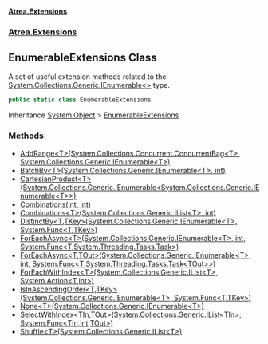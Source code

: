 #### [Atrea.Extensions](./index.md 'index')
### [Atrea.Extensions](./Atrea-Extensions.md 'Atrea.Extensions')
## EnumerableExtensions Class
A set of useful extension methods related to the [System.Collections.Generic.IEnumerable&lt;&gt;](https://docs.microsoft.com/en-us/dotnet/api/System.Collections.Generic.IEnumerable-1 'System.Collections.Generic.IEnumerable`1') type.  
```csharp
public static class EnumerableExtensions
```
Inheritance [System.Object](https://docs.microsoft.com/en-us/dotnet/api/System.Object 'System.Object') &gt; [EnumerableExtensions](./Atrea-Extensions-EnumerableExtensions.md 'Atrea.Extensions.EnumerableExtensions')  
### Methods
- [AddRange&lt;T&gt;(System.Collections.Concurrent.ConcurrentBag&lt;T&gt;, System.Collections.Generic.IEnumerable&lt;T&gt;)](./Atrea-Extensions-EnumerableExtensions-AddRange-T-(System-Collections-Concurrent-ConcurrentBag-T-_System-Collections-Generic-IEnumerable-T-).md 'Atrea.Extensions.EnumerableExtensions.AddRange&lt;T&gt;(System.Collections.Concurrent.ConcurrentBag&lt;T&gt;, System.Collections.Generic.IEnumerable&lt;T&gt;)')
- [BatchBy&lt;T&gt;(System.Collections.Generic.IEnumerable&lt;T&gt;, int)](./Atrea-Extensions-EnumerableExtensions-BatchBy-T-(System-Collections-Generic-IEnumerable-T-_int).md 'Atrea.Extensions.EnumerableExtensions.BatchBy&lt;T&gt;(System.Collections.Generic.IEnumerable&lt;T&gt;, int)')
- [CartesianProduct&lt;T&gt;(System.Collections.Generic.IEnumerable&lt;System.Collections.Generic.IEnumerable&lt;T&gt;&gt;)](./Atrea-Extensions-EnumerableExtensions-CartesianProduct-T-(System-Collections-Generic-IEnumerable-System-Collections-Generic-IEnumerable-T--).md 'Atrea.Extensions.EnumerableExtensions.CartesianProduct&lt;T&gt;(System.Collections.Generic.IEnumerable&lt;System.Collections.Generic.IEnumerable&lt;T&gt;&gt;)')
- [Combinations(int, int)](./Atrea-Extensions-EnumerableExtensions-Combinations(int_int).md 'Atrea.Extensions.EnumerableExtensions.Combinations(int, int)')
- [Combinations&lt;T&gt;(System.Collections.Generic.IList&lt;T&gt;, int)](./Atrea-Extensions-EnumerableExtensions-Combinations-T-(System-Collections-Generic-IList-T-_int).md 'Atrea.Extensions.EnumerableExtensions.Combinations&lt;T&gt;(System.Collections.Generic.IList&lt;T&gt;, int)')
- [DistinctBy&lt;T,TKey&gt;(System.Collections.Generic.IEnumerable&lt;T&gt;, System.Func&lt;T,TKey&gt;)](./Atrea-Extensions-EnumerableExtensions-DistinctBy-T_TKey-(System-Collections-Generic-IEnumerable-T-_System-Func-T_TKey-).md 'Atrea.Extensions.EnumerableExtensions.DistinctBy&lt;T,TKey&gt;(System.Collections.Generic.IEnumerable&lt;T&gt;, System.Func&lt;T,TKey&gt;)')
- [ForEachAsync&lt;T&gt;(System.Collections.Generic.IEnumerable&lt;T&gt;, int, System.Func&lt;T,System.Threading.Tasks.Task&gt;)](./Atrea-Extensions-EnumerableExtensions-ForEachAsync-T-(System-Collections-Generic-IEnumerable-T-_int_System-Func-T_System-Threading-Tasks-Task-).md 'Atrea.Extensions.EnumerableExtensions.ForEachAsync&lt;T&gt;(System.Collections.Generic.IEnumerable&lt;T&gt;, int, System.Func&lt;T,System.Threading.Tasks.Task&gt;)')
- [ForEachAsync&lt;T,TOut&gt;(System.Collections.Generic.IEnumerable&lt;T&gt;, int, System.Func&lt;T,System.Threading.Tasks.Task&lt;TOut&gt;&gt;)](./Atrea-Extensions-EnumerableExtensions-ForEachAsync-T_TOut-(System-Collections-Generic-IEnumerable-T-_int_System-Func-T_System-Threading-Tasks-Task-TOut--).md 'Atrea.Extensions.EnumerableExtensions.ForEachAsync&lt;T,TOut&gt;(System.Collections.Generic.IEnumerable&lt;T&gt;, int, System.Func&lt;T,System.Threading.Tasks.Task&lt;TOut&gt;&gt;)')
- [ForEachWithIndex&lt;T&gt;(System.Collections.Generic.IList&lt;T&gt;, System.Action&lt;T,int&gt;)](./Atrea-Extensions-EnumerableExtensions-ForEachWithIndex-T-(System-Collections-Generic-IList-T-_System-Action-T_int-).md 'Atrea.Extensions.EnumerableExtensions.ForEachWithIndex&lt;T&gt;(System.Collections.Generic.IList&lt;T&gt;, System.Action&lt;T,int&gt;)')
- [IsInAscendingOrder&lt;T,TKey&gt;(System.Collections.Generic.IEnumerable&lt;T&gt;, System.Func&lt;T,TKey&gt;)](./Atrea-Extensions-EnumerableExtensions-IsInAscendingOrder-T_TKey-(System-Collections-Generic-IEnumerable-T-_System-Func-T_TKey-).md 'Atrea.Extensions.EnumerableExtensions.IsInAscendingOrder&lt;T,TKey&gt;(System.Collections.Generic.IEnumerable&lt;T&gt;, System.Func&lt;T,TKey&gt;)')
- [None&lt;T&gt;(System.Collections.Generic.IEnumerable&lt;T&gt;)](./Atrea-Extensions-EnumerableExtensions-None-T-(System-Collections-Generic-IEnumerable-T-).md 'Atrea.Extensions.EnumerableExtensions.None&lt;T&gt;(System.Collections.Generic.IEnumerable&lt;T&gt;)')
- [SelectWithIndex&lt;TIn,TOut&gt;(System.Collections.Generic.IList&lt;TIn&gt;, System.Func&lt;TIn,int,TOut&gt;)](./Atrea-Extensions-EnumerableExtensions-SelectWithIndex-TIn_TOut-(System-Collections-Generic-IList-TIn-_System-Func-TIn_int_TOut-).md 'Atrea.Extensions.EnumerableExtensions.SelectWithIndex&lt;TIn,TOut&gt;(System.Collections.Generic.IList&lt;TIn&gt;, System.Func&lt;TIn,int,TOut&gt;)')
- [Shuffle&lt;T&gt;(System.Collections.Generic.IList&lt;T&gt;)](./Atrea-Extensions-EnumerableExtensions-Shuffle-T-(System-Collections-Generic-IList-T-).md 'Atrea.Extensions.EnumerableExtensions.Shuffle&lt;T&gt;(System.Collections.Generic.IList&lt;T&gt;)')
